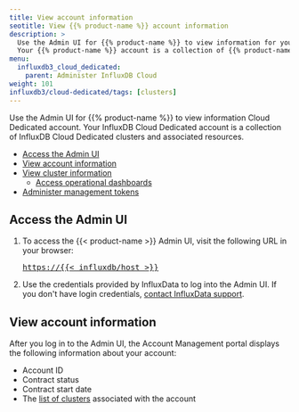 ```yaml
---
title: View account information
seotitle: View {{% product-name %}} account information
description: >
  Use the Admin UI for {{% product-name %}} to view information for your {{% product-name omit="InfluxDB " %}} account.
  Your {{% product-name %}} account is a collection of {{% product-name omit="Clustered "%}} clusters and associated resources.
menu:
  influxdb3_cloud_dedicated:
    parent: Administer InfluxDB Cloud
weight: 101
influxdb3/cloud-dedicated/tags: [clusters]
---
```


Use the Admin UI for {{% product-name %}} to view information Cloud Dedicated account.
Your InfluxDB Cloud Dedicated account is a collection of InfluxDB Cloud Dedicated clusters and associated resources.

- [Access the Admin UI](#access-the-admin-ui)
- [View account information](#view-account-information)
- [View cluster information](#view-cluster-information)
  - [Access operational dashboards](#access-operational-dashboards)
- [Administer management tokens](#administer-management-tokens)

## Access the Admin UI

1. To access the {{< product-name >}} Admin UI, visit the following URL in your browser:

   <pre>
   <a href="https://{{< influxdb/host >}}/">https://{{< influxdb/host >}}</a>
   </pre>

2. Use the credentials provided by InfluxData to log into the Admin UI.
   If you don't have login credentials, [contact InfluxData support](https://support.influxdata.com).

## View account information

After you log in to the Admin UI, the Account Management portal displays the following information about your account:

- Account ID
- Contract status
- Contract start date
- The [list of clusters](/influxdb3/cloud-dedicated/admin/clusters/list/?t=admin-ui) associated with the account

